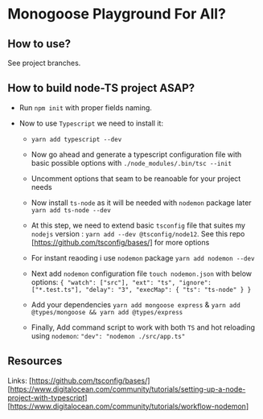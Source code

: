 # Monogoose Playground For All?

## How to use?

See project branches.

## How to build node-TS project ASAP?

- Run `npm init` with proper fields naming.
- Now to use `Typescript` we need to install it:

  - `yarn add typescript --dev`
  - Now go ahead and generate a typescript configuration file with basic possible options with `./node_modules/.bin/tsc --init`
  - Uncomment options that seam to be reanoable for your project needs
  - Now install `ts-node` as it will be needed with `nodemon` package later `yarn add ts-node --dev`
  - At this step, we need to extend basic `tsconfig` file that suites my `nodejs` version : `yarn add --dev @tsconfig/node12`. See this repo [https://github.com/tsconfig/bases/] for more options

  - For instant reaoding i use `nodemon` package `yarn add nodemon --dev`
  - Next add `nodemon` configuration file `touch nodemon.json` with below options:
    `{ "watch": ["src"], "ext": "ts", "ignore": ["*.test.ts"], "delay": "3", "execMap": { "ts": "ts-node" } }`

  - Add your dependencies `yarn add mongoose express` & `yarn add @types/mongoose && yarn add @types/express`
  - Finally, Add command script to work with both `TS` and hot reloading using `nodemon`: `"dev": "nodemon ./src/app.ts"`

## Resources

Links: [https://github.com/tsconfig/bases/] [https://www.digitalocean.com/community/tutorials/setting-up-a-node-project-with-typescript] [https://www.digitalocean.com/community/tutorials/workflow-nodemon]
